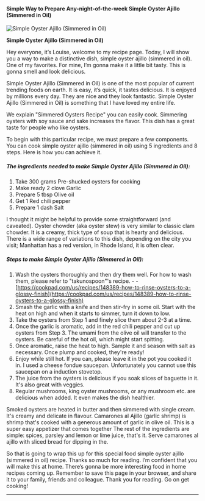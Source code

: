             

#### Simple Way to Prepare Any-night-of-the-week Simple Oyster Ajillo (Simmered in Oil)

![Simple Oyster Ajillo (Simmered in Oil)](https://img-global.cpcdn.com/recipes/6631359045959680/751x532cq70/simple-oyster-ajillo-simmered-in-oil-recipe-main-photo.jpg)

**Simple Oyster Ajillo (Simmered in Oil)**

Hey everyone, it’s Louise, welcome to my recipe page. Today, I will show you a way to make a distinctive dish, simple oyster ajillo (simmered in oil). One of my favorites. For mine, I’m gonna make it a little bit tasty. This is gonna smell and look delicious.

Simple Oyster Ajillo (Simmered in Oil) is one of the most popular of current trending foods on earth. It is easy, it’s quick, it tastes delicious. It is enjoyed by millions every day. They are nice and they look fantastic. Simple Oyster Ajillo (Simmered in Oil) is something that I have loved my entire life.

We explain "Simmered Oysters Recipe" you can easily cook. Simmering oysters with soy sauce and sake increases the flavor. This dish has a great taste for people who like oysters.

To begin with this particular recipe, we must prepare a few components. You can cook simple oyster ajillo (simmered in oil) using 5 ingredients and 8 steps. Here is how you can achieve it.

##### The ingredients needed to make Simple Oyster Ajillo (Simmered in Oil):

1.  Take 300 grams Pre-shucked oysters for cooking
2.  Make ready 2 clove Garlic
3.  Prepare 5 tbsp Olive oil
4.  Get 1 Red chili pepper
5.  Prepare 1 dash Salt

I thought it might be helpful to provide some straightforward (and caveated). Oyster chowder (aka oyster stew) is very similar to classic clam chowder. It is a creamy, thick type of soup that is hearty and delicious. There is a wide range of variations to this dish, depending on the city you visit; Manhattan has a red version, in Rhode Island, it is often clear.

##### Steps to make Simple Oyster Ajillo (Simmered in Oil):

1.  Wash the oysters thoroughly and then dry them well. For how to wash them, please refer to "takunospoon"'s recipe. - - [https://cookpad.com/us/recipes/148389-how-to-rinse-oysters-to-a-glossy-finish](https://cookpad.com/us/recipes/148389-how-to-rinse-oysters-to-a-glossy-finish)
2.  Smash the garlic with a knife and then stir-fry in some oil. Start with the heat on high and when it starts to simmer, turn it down to low.
3.  Take the oysters from Step 1 and finely slice them about 2-3 at a time.
4.  Once the garlic is aromatic, add in the red chili pepper and cut up oysters from Step 3. The umami from the olive oil will transfer to the oysters. Be careful of the hot oil, which might start spitting.
5.  Once aromatic, raise the heat to high. Sample it and season with salt as necessary. Once plump and cooked, they're ready!
6.  Enjoy while still hot. If you can, please leave it in the pot you cooked it in. I used a cheese fondue saucepan. Unfortunately you cannot use this saucepan on a induction stovetop.
7.  The juice from the oysters is delicious if you soak slices of baguette in it. It's also great with veggies.
8.  Regular mushrooms, king oyster mushrooms, or any mushroom etc. are delicious when added. It even makes the dish healthier.

Smoked oysters are heated in butter and then simmered with single cream. It's creamy and delicate in flavour. Camarones al Ajillo (garlic shrimp) is shrimp that's cooked with a generous amount of garlic in olive oil. This is a super easy appetizer that comes together The rest of the ingredients are simple: spices, parsley and lemon or lime juice, that's it. Serve camarones al ajillo with sliced bread for dipping in the.

So that is going to wrap this up for this special food simple oyster ajillo (simmered in oil) recipe. Thanks so much for reading. I’m confident that you will make this at home. There’s gonna be more interesting food in home recipes coming up. Remember to save this page in your browser, and share it to your family, friends and colleague. Thank you for reading. Go on get cooking!

* * *
